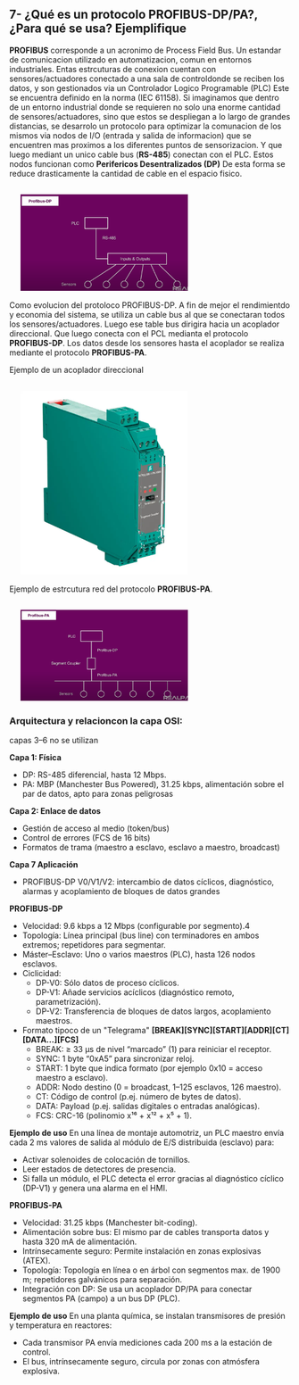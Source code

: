 ## 7- ¿Qué es un protocolo PROFIBUS-DP/PA?, ¿Para qué se usa? Ejemplifique 

**PROFIBUS** corresponde a un acronimo de Process Field Bus. Un estandar de comunicacion utilizado en automatizacion, comun en entornos industriales. Entas estrcuturas de conexion cuentan con sensores/actuadores conectado a una sala de controldonde se reciben los datos, y son gestionados via un Controlador Logico Programable (PLC) Este se encuentra definido en la norma  (IEC 61158).
Si imaginamos que dentro de un entorno industrial donde se requieren no solo una enorme cantidad de sensores/actuadores, sino que estos se despliegan a lo largo de grandes distancias, se desarrolo un protocolo para optimizar la comunacion de los mismos via nodos de I/O (entrada y salida de informacion) que se encuentren mas proximos a los diferentes puntos de sensorizacion. Y que luego mediant un unico cable bus (**RS-485**) conectan con el PLC. Estos nodos funcionan como **Perifericos Desentralizados (DP)** De esta forma se reduce drasticamente la cantidad de cable en el espacio fisico.

<img src="../../E assets/Cuestionario N5/P7Img1.png" alt="DP"
     width="300"
     style="margin-left: 20px; margin-top: 15px;" />


Como evolucion del protoloco PROFIBUS-DP. A fin de mejor el rendimientdo y economia del sistema, se utiliza un cable bus al que se conectaran todos los sensores/actuadores. Luego ese table bus dirigira hacia un acoplador direccional. Que luego conecta con el PCL medianta el protocolo **PROFIBUS-DP**. Los datos desde los sensores hasta el acoplador se realiza mediante el protocolo **PROFIBUS-PA**.

Ejemplo de un acoplador direccional

<img src="../../E assets/Cuestionario N5/P7Img2.png" alt="DP"
     width="300"
     style="margin-left: 20px; margin-top: 15px;" />

Ejemplo de estrcutura red del protocolo **PROFIBUS-PA**.

<img src="../../E assets/Cuestionario N5/P7Img3.png" alt="DP"
     width="300"
     style="margin-left: 20px; margin-top: 15px;" />

### Arquitectura y relacioncon la capa OSI:
capas 3–6 no se utilizan

**Capa 1: Física**
- DP: RS-485 diferencial, hasta 12 Mbps.
- PA: MBP (Manchester Bus Powered), 31.25 kbps, alimentación sobre el par de datos, apto para zonas peligrosas

**Capa 2: Enlace de datos**
-  Gestión de acceso al medio (token/bus)
-  Control de errores (FCS de 16 bits)
-  Formatos de trama (maestro a esclavo, esclavo a maestro, broadcast)

**Capa 7	Aplicación**
- PROFIBUS-DP V0/V1/V2: intercambio de datos cíclicos, diagnóstico, alarmas y acoplamiento de bloques de datos grandes

**PROFIBUS-DP**
- Velocidad: 9.6 kbps a 12 Mbps (configurable por segmento).4
- Topología: Línea principal (bus line) con terminadores en ambos extremos; repetidores para segmentar.
- Máster–Esclavo: Uno o varios maestros (PLC), hasta 126 nodos esclavos.
- Ciclicidad:
    - DP-V0: Sólo datos de proceso cíclicos.
    - DP-V1: Añade servicios acíclicos (diagnóstico remoto, parametrización).
    - DP-V2: Transferencia de bloques de datos largos, acoplamiento maestros.
- Formato tipoco de un "Telegrama" **[BREAK][SYNC][START][ADDR][CT][DATA…][FCS]**
    - BREAK: ≥ 33 µs de nivel “marcado” (1) para reiniciar el receptor.
    - SYNC: 1 byte “0xA5” para sincronizar reloj.
    - START: 1 byte que indica formato (por ejemplo 0x10 = acceso maestro a esclavo).
    - ADDR: Nodo destino (0 = broadcast, 1–125 esclavos, 126 maestro).
    - CT: Código de control (p.ej. número de bytes de datos).
    - DATA: Payload (p.ej. salidas digitales o entradas analógicas).
    - FCS: CRC-16 (polinomio x¹⁶ + x¹² + x⁵ + 1).

**Ejemplo de uso**
En una línea de montaje automotriz, un PLC maestro envía cada 2 ms valores de salida al módulo de E/S distribuida (esclavo) para:
- Activar solenoides de colocación de tornillos.
- Leer estados de detectores de presencia.
- Si falla un módulo, el PLC detecta el error gracias al diagnóstico cíclico (DP-V1) y genera una alarma en el HMI.

**PROFIBUS-PA**
- Velocidad: 31.25 kbps (Manchester bit-coding).
- Alimentación sobre bus: El mismo par de cables transporta datos y hasta 320 mA de alimentación.
- Intrínsecamente seguro: Permite instalación en zonas explosivas (ATEX).
- Topología: Topología en línea o en árbol con segmentos max. de 1900 m; repetidores galvánicos para separación.
- Integración con DP: Se usa un acoplador DP/PA para conectar segmentos PA (campo) a un bus DP (PLC).

**Ejemplo de uso**
En una planta química, se instalan transmisores de presión y temperatura en reactores:
- Cada transmisor PA envía mediciones cada 200 ms a la estación de control.
- El bus, intrínsecamente seguro, circula por zonas con atmósfera explosiva.

